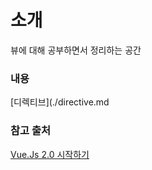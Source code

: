# 소개
뷰에 대해 공부하면서 정리하는 공간

### 내용
[디렉티브](./directive.md</br>

### 참고 출처
[Vue.Js 2.0 시작하기](https://velopert.com/3007)
